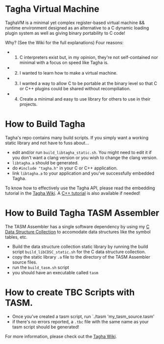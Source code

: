 # Tagha Virtual Machine
TaghaVM is a minimal yet complex register-based virtual machine && runtime environment designed as an alternative to a C dynamic loading plugin system as well as giving binary portability to C code!

Why? (See the Wiki for the full explanations)
Four reasons:
* 1. C interpreters exist but, in my opinion, they're not self-contained nor minimal with a focus on speed like Tagha is.
* 2. I wanted to learn how to make a virtual machine.
* 3. I wanted a way to allow C to be portable at the binary level so that C or C++ plugins could be shared without recompiliation.
* 4. Create a minimal and easy to use library for others to use in their projects.

# How to Build Tagha
Tagha's repo contains many build scripts. If you simply want a working static library and not have to fuss about...
* edit and/or run `build_libtagha_static.sh`. You might need to edit it if you don't want a clang version or you wish to change the clang version.
* `libtagha.a` should be generated.
* do `#include "tagha.h"` in your C or C++ application.
* link `libtagha.a` to your application and you've successfully embedded Tagha.

To know how to effectively use the Tagha API, please read the embedding tutorial in the [Tagha Wiki](https://github.com/assyrianic/Tagha-Virtual-Machine/wiki/Embedding-Tagha-to-your-Application!-(C)). A [C++ tutorial](https://github.com/assyrianic/Tagha-Virtual-Machine/wiki/Embedding-Tagha-to-your-Application!-(C-Plus-Plus)) is also available if needed!

# How to Build Tagha TASM Assembler
The TASM Assembler has a single software dependency by using my [C Data Structure Collection](https://github.com/assyrianic/C-Data-Structure-Collection) to accomodate data structures like the symbol tables, etc.

* Build the data structure collection static library by running the build script `build_libCDSC_static.sh` for the C data structure collection.
* copy the static library `.a` file to the directory of the TASM Assembler source files.
* run the `build_tasm.sh` script
* you should have an executable called `tasm`

# How to create TBC Scripts with TASM.
* Once you've created a tasm script, run `./tasm 'my_tasm_source.tasm'
* if there's no errors reported, a `.tbc` file with the same name as your tasm script should be generated!

For more information, please check out the [Tagha Wiki](https://github.com/assyrianic/Tagha-Virtual-Machine/wiki).
